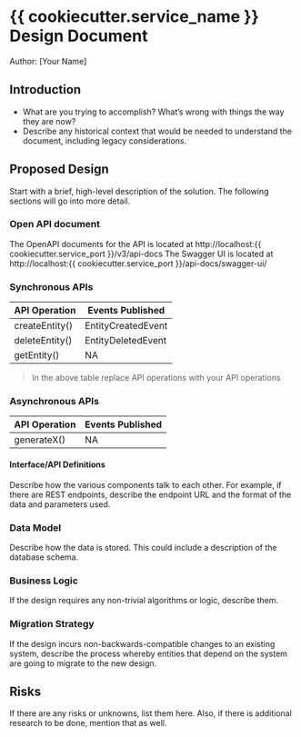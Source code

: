 # {{ cookiecutter.service_name }} Design Document

Author: [Your Name]

## Introduction

* What are you trying to accomplish? What’s wrong with things the way they are now?
* Describe any historical context that would be needed to understand the document, including legacy considerations.

## Proposed Design

Start with a brief, high-level description of the solution. The following sections will go into more detail.

### Open API document

The OpenAPI documents for the API is located at http://localhost:{{ cookiecutter.service_port }}/v3/api-docs
The Swagger UI is located at http://localhost:{{ cookiecutter.service_port }}/api-docs/swagger-ui/

### Synchronous APIs

| API Operation  | Events Published   |
|----------------|--------------------|
| createEntity() | EntityCreatedEvent |
| deleteEntity() | EntityDeletedEvent |
| getEntity()    | NA                 |

> In the above table replace API operations with your API operations

### Asynchronous APIs

| API Operation | Events Published |
|---------------|------------------|
| generateX()   | NA               |

#### Interface/API Definitions

Describe how the various components talk to each other. For example, if there are REST endpoints, describe the endpoint
URL and the format of the data and parameters used.

### Data Model

Describe how the data is stored. This could include a description of the database schema.

### Business Logic

If the design requires any non-trivial algorithms or logic, describe them.

### Migration Strategy

If the design incurs non-backwards-compatible changes to an existing system, describe the process whereby entities that
depend on the system are going to migrate to the new design.

## Risks

If there are any risks or unknowns, list them here. Also, if there is additional research to be done, mention that as
well.

